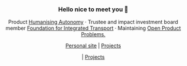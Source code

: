 <div align="center">
  <h3>Hello nice to meet you 👋</h3>
  <p>
    Product <a href="https://humanisingautonomy.com">Humanising Autonomy</a> &middot; Trustee and impact investment board member <a href="https://integratedtransport.org.uk/"> Foundation for Integrated Transport</a> &middot; Maintaining <a href="https://dogoodbenice.github.io/openproductproblems/">Open Product Problems.</a>
  </p>
  <p><a href="https://surajr.com">Personal site</a> | <a href="https://surajr.com/projects">Projects</a></p> | <a href="https://surajr.com/projects">Projects</a></p>
</div>
